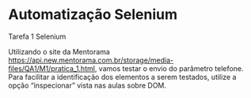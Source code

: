 # Automatização Selenium

Tarefa 1 Selenium

Utilizando o site da Mentorama https://api.new.mentorama.com.br/storage/media-files/QA1/M1/pratica_1.html, vamos testar o envio do parâmetro telefone.
Para facilitar a identificação dos elementos a serem testados, utilize a opção “inspecionar” vista nas aulas sobre DOM. 

